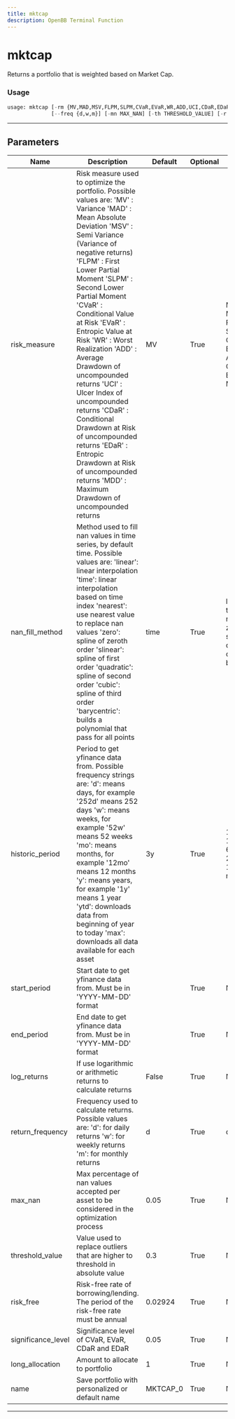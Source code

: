 ```yaml
---
title: mktcap
description: OpenBB Terminal Function
---
```


# mktcap

Returns a portfolio that is weighted based on Market Cap.

### Usage

```python
usage: mktcap [-rm {MV,MAD,MSV,FLPM,SLPM,CVaR,EVaR,WR,ADD,UCI,CDaR,EDaR,MDD}] [-mt METHOD] [-p PERIOD] [-s START_PERIOD] [-e END_PERIOD] [-lr]
              [--freq {d,w,m}] [-mn MAX_NAN] [-th THRESHOLD_VALUE] [-r RISK_FREE] [-a SIGNIFICANCE_LEVEL] [-v LONG_ALLOCATION] [--name NAME]
```

---

## Parameters

| Name | Description | Default | Optional | Choices |
| ---- | ----------- | ------- | -------- | ------- |
| risk_measure | Risk measure used to optimize the portfolio. Possible values are: 'MV' : Variance 'MAD' : Mean Absolute Deviation 'MSV' : Semi Variance (Variance of negative returns) 'FLPM' : First Lower Partial Moment 'SLPM' : Second Lower Partial Moment 'CVaR' : Conditional Value at Risk 'EVaR' : Entropic Value at Risk 'WR' : Worst Realization 'ADD' : Average Drawdown of uncompounded returns 'UCI' : Ulcer Index of uncompounded returns 'CDaR' : Conditional Drawdown at Risk of uncompounded returns 'EDaR' : Entropic Drawdown at Risk of uncompounded returns 'MDD' : Maximum Drawdown of uncompounded returns | MV | True | MV, MAD, MSV, FLPM, SLPM, CVaR, EVaR, WR, ADD, UCI, CDaR, EDaR, MDD |
| nan_fill_method | Method used to fill nan values in time series, by default time. Possible values are: 'linear': linear interpolation 'time': linear interpolation based on time index 'nearest': use nearest value to replace nan values 'zero': spline of zeroth order 'slinear': spline of first order 'quadratic': spline of second order 'cubic': spline of third order 'barycentric': builds a polynomial that pass for all points | time | True | linear, time, nearest, zero, slinear, quadratic, cubic, barycentric |
| historic_period | Period to get yfinance data from. Possible frequency strings are: 'd': means days, for example '252d' means 252 days 'w': means weeks, for example '52w' means 52 weeks 'mo': means months, for example '12mo' means 12 months 'y': means years, for example '1y' means 1 year 'ytd': downloads data from beginning of year to today 'max': downloads all data available for each asset | 3y | True | 1d, 5d, 1mo, 3mo, 6mo, 1y, 2y, 5y, 10y, ytd, max |
| start_period | Start date to get yfinance data from. Must be in 'YYYY-MM-DD' format |  | True | None |
| end_period | End date to get yfinance data from. Must be in 'YYYY-MM-DD' format |  | True | None |
| log_returns | If use logarithmic or arithmetic returns to calculate returns | False | True | None |
| return_frequency | Frequency used to calculate returns. Possible values are: 'd': for daily returns 'w': for weekly returns 'm': for monthly returns | d | True | d, w, m |
| max_nan | Max percentage of nan values accepted per asset to be considered in the optimization process | 0.05 | True | None |
| threshold_value | Value used to replace outliers that are higher to threshold in absolute value | 0.3 | True | None |
| risk_free | Risk-free rate of borrowing/lending. The period of the risk-free rate must be annual | 0.02924 | True | None |
| significance_level | Significance level of CVaR, EVaR, CDaR and EDaR | 0.05 | True | None |
| long_allocation | Amount to allocate to portfolio | 1 | True | None |
| name | Save portfolio with personalized or default name | MKTCAP_0 | True | None |
---

